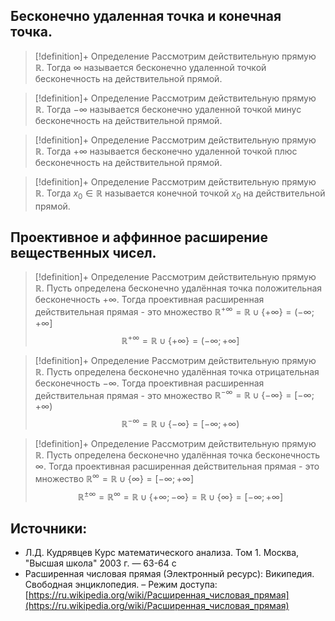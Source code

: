 ## Бесконечно удаленная точка и конечная точка. 
> [!definition]+ Определение
> Рассмотрим действительную прямую $\mathbb{R}$. Тогда $\infty$ называется бесконечно удаленной точкой бесконечность на действительной прямой.  

> [!definition]+ Определение
> Рассмотрим действительную прямую $\mathbb{R}$. Тогда $-\infty$ называется бесконечно удаленной точкой минус бесконечность на действительной прямой.  

> [!definition]+ Определение
> Рассмотрим действительную прямую $\mathbb{R}$. Тогда $+\infty$ называется бесконечно удаленной точкой плюс бесконечность на действительной прямой.  

> [!definition]+ Определение
> Рассмотрим действительную прямую $\mathbb{R}$. Тогда $x_0 \in \mathbb{R}$ называется конечной точкой $x_0$ на действительной прямой.   

## Проективное и аффинное расширение вещественных чисел. 
> [!definition]+ Определение
> Рассмотрим действительную прямую $\mathbb{R}$. Пусть определена бесконечно удалённая точка положительная бесконечность $+\infty$. Тогда проективная расширенная действительная прямая - это множество $\mathbb{R^{+\infty}} = \mathbb{R} \cup \{ +\infty\}=(-\infty; +\infty]$
> $$\mathbb{R^{+\infty}} = \mathbb{R} \cup \{ +\infty\}=(-\infty; +\infty]$$

> [!definition]+ Определение
> Рассмотрим действительную прямую $\mathbb{R}$. Пусть определена бесконечно удалённая точка отрицательная бесконечность $-\infty$. Тогда проективная расширенная действительная прямая - это множество $\mathbb{R^{-\infty}} = \mathbb{R} \cup \{-\infty\}=[-\infty; +\infty)$
> $$\mathbb{R^{-\infty}} = \mathbb{R} \cup \{-\infty\}=[-\infty; +\infty)$$

> [!definition]+ Определение
> Рассмотрим действительную прямую $\mathbb{R}$. Пусть определена бесконечно удалённая точка бесконечность $\infty$. Тогда проективная расширенная действительная прямая - это множество $\mathbb{R^{\infty}} = \mathbb{R} \cup \{\infty\}=[-\infty; +\infty]$
> $$\mathbb{R^{\pm\infty}} = \mathbb{R^{\infty}} = \mathbb{R} \cup \{ +\infty; -\infty\} = \mathbb{R} \cup \{\infty\}=[-\infty; +\infty]$$

## Источники:
* Л.Д. Кудрявцев Курс математического анализа. Том 1. Москва, "Высшая школа" 2003 г. — 63-64 с
* Расширенная числовая прямая (Электронный ресурс): Википедия. Свободная энциклопедия. – Режим доступа: [https://ru.wikipedia.org/wiki/Расширенная_числовая_прямая](https://ru.wikipedia.org/wiki/Расширенная_числовая_прямая)
